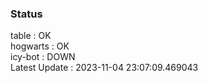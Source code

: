 ### Status


table : OK  
hogwarts : OK  
icy-bot : DOWN  
Latest Update : 2023-11-04 23:07:09.469043
